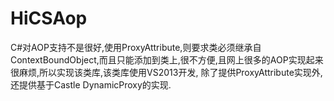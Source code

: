# HiCSAop
C#对AOP支持不是很好,使用ProxyAttribute,则要求类必须继承自ContextBoundObject,而且只能添加到类上,很不方便,且网上很多的AOP实现起来很麻烦,所以实现该类库,该类库使用VS2013开发,
除了提供ProxyAttribute实现外,还提供基于Castle DynamicProxy的实现.
